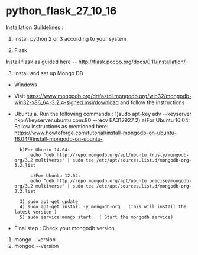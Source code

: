 # python_flask_27_10_16


Installation Guildelines : 

1) Install python 2 or 3 according to your system

2) Flask 

Install flask as guided here -- http://flask.pocoo.org/docs/0.11/installation/

3) Install and set up Mongo DB

* Windows 
 
 * Visit  https://www.mongodb.org/dr/fastdl.mongodb.org/win32/mongodb-win32-x86_64-3.2.4-signed.msi/download and follow the instructions 
 
* Ubuntu 
    a.  Run the following commands : 
    1)sudo apt-key adv --keyserver hkp://keyserver.ubuntu.com:80 --recv EA312927
    2)
     a)For Ubuntu 16.04:
     Follow instructions as mentioned here:
      https://www.howtoforge.com/tutorial/install-mongodb-on-ubuntu-16.04/#install-mongodb-on-ubuntu-
      
    	b)For Ubuntu 14.04:
    		echo "deb http://repo.mongodb.org/apt/ubuntu trusty/mongodb-org/3.2 multiverse" | sudo tee /etc/apt/sources.list.d/mongodb-org-3.2.list

    		c)For Ubuntu 12.04:
    		echo "deb http://repo.mongodb.org/apt/ubuntu precise/mongodb-org/3.2 multiverse" | sudo tee /etc/apt/sources.list.d/mongodb-org-3.2.list
    		
        3) sudo apt-get update 
        4) sudo apt-get install -y mongodb-org   (This will install the latest version ) 
        5) sudo service mongo start   ( Start the mongodb service)
        
* Final step : 
 Check your mongodb version 
 1) mongo --version 
 2) mongod --version 
